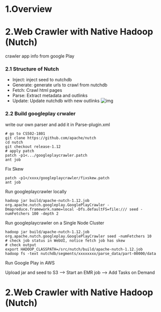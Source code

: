 # 1.Overview


# 2.Web Crawler with Native Hadoop (Nutch)

crawler app info from google Play

### 2.1 Structure of Nutch

- Inject: inject seed to nutchdb
- Generate: generate urls to crawl from nutchdb
- Fetch: Crawl html pages
- Parse: Extract metadata and outlinks
- Update: Update nutchdb with new outlinks
![img](https://github.com/PeterPei666/Real-time_Log_Analysis_System/blob/master/img/nutch.png)

### 2.2 Build googleplay crwaler
write our own parser and add it in Parse-plugin.xml 
```
# go to CS502-1801
git clone https://github.com/apache/nutch
cd nutch
git checkout release-1.12
# apply patch
patch -p1<.../googleplaycrawler.patch
ant job
```

Fix Skew 

```
patch -p1</xxxx/googleplaycrawler/fixskew.patch
ant job
```
Run googleplaycrawler locally
```
hadoop jar build/apache-nutch-1.12.job org.apache.nutch.googleplay.GooglePlayCrawler -
Dmapreduce.framework.name=local -Dfs.defaultFS=file:/// seed -numFetchers 100 -depth 2
```

Run googleplaycrawler on a Single Node Cluster

```
hadoop jar build/apache-nutch-1.12.job
org.apache.nutch.googleplay.GooglePlayCrawler seed -numFetchers 10
# check job status in WebUI, notice fetch job has skew
# check output
export HADOOP_CLASSPATH=/src/nutch/build/apache-nutch-1.12.job
hadoop fs -text nutchdb/segments/xxxxxxxx/parse_data/part-00000/data
```

Run Google Play in AWS

Upload jar and seed to S3 --> Start an EMR job --> Add Tasks on Demand


# 2.Web Crawler with Native Hadoop (Nutch)
